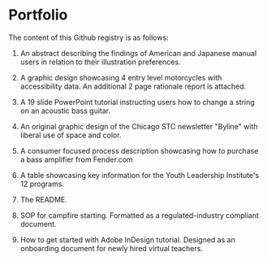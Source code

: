 # Portfolio

The content of this Github registry is as follows:

1) An abstract describing the findings of American and Japanese manual users in relation to their illustration preferences. 

2) A graphic design showcasing 4 entry level motorcycles with accessibility data. An additional 2 page rationale report is attached.

3) A 19 slide PowerPoint tutorial instructing users how to change a string on an acoustic bass guitar.

4) An original graphic design of the Chicago STC newsletter "Byline" with liberal use of space and color.

5) A consumer focused process description showcasing how to purchase a bass amplifier from Fender.com

6) A table showcasing key information for the Youth Leadership Institute's 12 programs.

7) The README.

8) SOP for campfire starting. Formatted as a regulated-industry compliant document.

9) How to get started with Adobe InDesign tutorial. Designed as an onboarding document for newly hired virtual teachers. 
